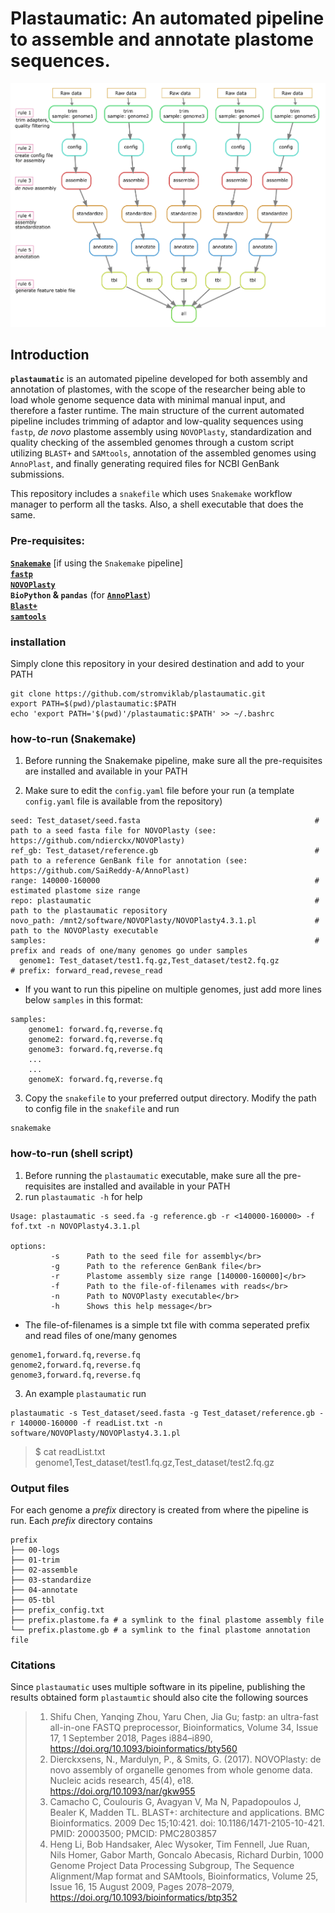 # Plastaumatic: An automated pipeline to assemble and annotate plastome sequences. 
![](./pipeline.png)

## Introduction
**`plastaumatic`** is an automated pipeline developed for both assembly and annotation of plastomes, with the scope of the researcher being able to load whole genome sequence data with minimal manual input, and therefore a faster runtime. The main structure of the current automated pipeline includes trimming of adaptor and low-quality sequences using `fastp`, *de novo* plastome assembly using `NOVOPlasty`, standardization and quality checking of the assembled genomes through a custom script utilizing `BLAST+` and `SAMtools`, annotation of the assembled genomes using `AnnoPlast`, and finally generating required files for NCBI GenBank submissions.

This repository includes a `snakefile` which uses `Snakemake` workflow manager to perform all the tasks. Also, a shell executable that does the same. 

### Pre-requisites:
[**`Snakemake`**](https://snakemake.readthedocs.io/en/stable/tutorial/setup.html) [if using the `Snakemake` pipeline] </br>
[**`fastp`**](https://github.com/OpenGene/fastp) </br>
[**`NOVOPlasty`**](https://github.com/ndierckx/NOVOPlasty) </br>
**`BioPython` & `pandas`** (for [**`AnnoPlast`**](https://github.com/SaiReddy-A/AnnoPlast)) </br>
[**`Blast+`**](https://blast.ncbi.nlm.nih.gov/Blast.cgi?PAGE_TYPE=BlastDocs&DOC_TYPE=Download) </br>
[**`samtools`**](http://www.htslib.org/download/) </br>


### installation
Simply clone this repository in your desired destination and add to your PATH</br>

    git clone https://github.com/stromviklab/plastaumatic.git
    export PATH=$(pwd)/plastaumatic:$PATH
    echo 'export PATH='$(pwd)'/plastaumatic:$PATH' >> ~/.bashrc


### how-to-run (Snakemake)
1. Before running the Snakemake pipeline, make sure all the pre-requisites are installed and available in your PATH

2. Make sure to edit the `config.yaml` file before your run (a template `config.yaml` file is available from the repository)

````
seed: Test_dataset/seed.fasta                                       # path to a seed fasta file for NOVOPlasty (see: https://github.com/ndierckx/NOVOPlasty)
ref_gb: Test_dataset/reference.gb                                   # path to a reference GenBank file for annotation (see: https://github.com/SaiReddy-A/AnnoPlast) 
range: 140000-160000                                                # estimated plastome size range 
repo: plastaumatic                                                  # path to the plastaumatic repository
novo_path: /mnt2/software/NOVOPlasty/NOVOPlasty4.3.1.pl             # path to the NOVOPlasty executable
samples:                                                            # prefix and reads of one/many genomes go under samples
  genome1: Test_dataset/test1.fq.gz,Test_dataset/test2.fq.gz            # prefix: forward_read,revese_read
````
* If you want to run this pipeline on multiple genomes, just add more lines below `samples` in this format:
````
samples:
    genome1: forward.fq,reverse.fq
    genome2: forward.fq,reverse.fq
    genome3: forward.fq,reverse.fq
    ...
    ...
    genomeX: forward.fq,reverse.fq
````

3. Copy the `snakefile` to your preferred output directory. Modify the path to config file in the `snakefile` and run </br>

````
snakemake
````    


### how-to-run (shell script)
1. Before running the `plastaumatic` executable, make sure all the pre-requisites are installed and available in your PATH
2. run `plastaumatic -h` for help</br>
````
Usage: plastaumatic -s seed.fa -g reference.gb -r <140000-160000> -f fof.txt -n NOVOPlasty4.3.1.pl

options:
         -s      Path to the seed file for assembly</br>
         -g      Path to the reference GenBank file</br>
         -r      Plastome assembly size range [140000-160000]</br>
         -f      Path to the file-of-filenames with reads</br>
         -n      Path to NOVOPlasty executable</br>
         -h      Shows this help message</br>
````

* The file-of-filenames is a simple txt file with comma seperated prefix and read files of one/many genomes   
````
genome1,forward.fq,reverse.fq
genome2,forward.fq,reverse.fq
genome3,forward.fq,reverse.fq
````

3. An example `plastaumatic` run </br>

````
plastaumatic -s Test_dataset/seed.fasta -g Test_dataset/reference.gb -r 140000-160000 -f readList.txt -n software/NOVOPlasty/NOVOPlasty4.3.1.pl      
````    
> $ cat readList.txt</br>
> genome1,Test_dataset/test1.fq.gz,Test_dataset/test2.fq.gz




### Output files
For each genome a *prefix* directory is created from where the pipeline is run. Each *prefix* directory contains
```
prefix
├── 00-logs
├── 01-trim
├── 02-assemble
├── 03-standardize
├── 04-annotate
├── 05-tbl
├── prefix_config.txt
├── prefix.plastome.fa # a symlink to the final plastome assembly file  
└── prefix.plastome.gb # a symlink to the final plastome annotation file
```




### Citations
Since `plastaumatic` uses multiple software in its pipeline, publishing the results obtained form `plastaumtic` should also cite the following sources

> 1. Shifu Chen, Yanqing Zhou, Yaru Chen, Jia Gu; fastp: an ultra-fast all-in-one FASTQ preprocessor, Bioinformatics, Volume 34, Issue 17, 1 September 2018, Pages i884–i890, https://doi.org/10.1093/bioinformatics/bty560
> 2. Dierckxsens, N., Mardulyn, P., & Smits, G. (2017). NOVOPlasty: de novo assembly of organelle genomes from whole genome data. Nucleic acids research, 45(4), e18. https://doi.org/10.1093/nar/gkw955
> 3. Camacho C, Coulouris G, Avagyan V, Ma N, Papadopoulos J, Bealer K, Madden TL. BLAST+: architecture and applications. BMC Bioinformatics. 2009 Dec 15;10:421. doi: 10.1186/1471-2105-10-421. PMID: 20003500; PMCID: PMC2803857
> 4. Heng Li, Bob Handsaker, Alec Wysoker, Tim Fennell, Jue Ruan, Nils Homer, Gabor Marth, Goncalo Abecasis, Richard Durbin, 1000 Genome Project Data Processing Subgroup, The Sequence Alignment/Map format and SAMtools, Bioinformatics, Volume 25, Issue 16, 15 August 2009, Pages 2078–2079, https://doi.org/10.1093/bioinformatics/btp352


